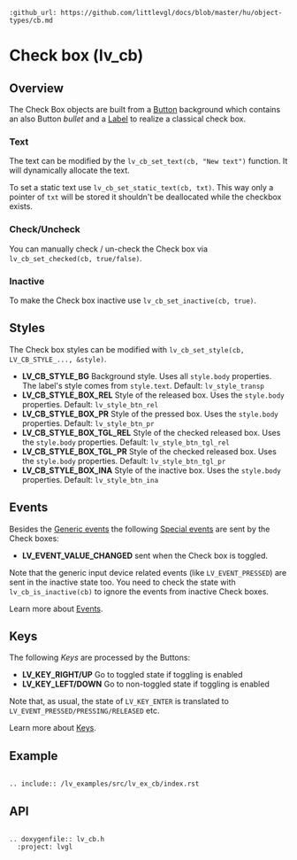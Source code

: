 ```eval_rst
:github_url: https://github.com/littlevgl/docs/blob/master/hu/object-types/cb.md
```
# Check box (lv_cb)
## Overview

The Check Box objects are built from a [Button](/object-types/btn) background which contains an also Button *bullet* and a [Label](/object-types/label) to realize a classical check box. 

### Text
The text can be modified by the `lv_cb_set_text(cb, "New text")` function. It will dynamically allocate the text. 

To set a static text use `lv_cb_set_static_text(cb, txt)`. This way only a pointer of `txt` will be stored it shouldn't be deallocated while the checkbox exists. 

### Check/Uncheck
You can manually check / un-check the Check box  via `lv_cb_set_checked(cb, true/false)`.

### Inactive
To make the Check box inactive use `lv_cb_set_inactive(cb, true)`.

## Styles

The Check box styles can be modified with `lv_cb_set_style(cb, LV_CB_STYLE_..., &style)`.

- **LV_CB_STYLE_BG** Background style. Uses all `style.body` properties. The label's style comes from  `style.text`. Default: `lv_style_transp`
- **LV_CB_STYLE_BOX_REL** Style of the released box. Uses the `style.body` properties. Default: `lv_style_btn_rel`
- **LV_CB_STYLE_BOX_PR** Style of the pressed box. Uses the `style.body` properties. Default: `lv_style_btn_pr`
- **LV_CB_STYLE_BOX_TGL_REL** Style of the checked released box. Uses the `style.body` properties. Default: `lv_style_btn_tgl_rel`
- **LV_CB_STYLE_BOX_TGL_PR** Style of the checked released box. Uses the `style.body` properties. Default: `lv_style_btn_tgl_pr`
- **LV_CB_STYLE_BOX_INA** Style of the inactive box. Uses the `style.body` properties. Default: `lv_style_btn_ina`


## Events
Besides the [Generic events](/overview/event.html#generic-events) the following [Special events](/overview/event.html#special-events) are sent by the Check boxes:
 - **LV_EVENT_VALUE_CHANGED** sent when the Check box is toggled.

Note that the generic input device related events (like `LV_EVENT_PRESSED`) are sent in the inactive state too. You need to check the state with `lv_cb_is_inactive(cb)` to ignore the events from inactive Check boxes.
 
Learn more about [Events](/overview/event).


## Keys
The following *Keys* are processed by the Buttons:
- **LV_KEY_RIGHT/UP** Go to toggled state if toggling is enabled
- **LV_KEY_LEFT/DOWN** Go to non-toggled state if toggling is  enabled

Note that, as usual, the state of `LV_KEY_ENTER` is translated to `LV_EVENT_PRESSED/PRESSING/RELEASED` etc.

Learn more about [Keys](/overview/indev).


## Example

```eval_rst

.. include:: /lv_examples/src/lv_ex_cb/index.rst

```

## API 

```eval_rst

.. doxygenfile:: lv_cb.h
  :project: lvgl
        
```
